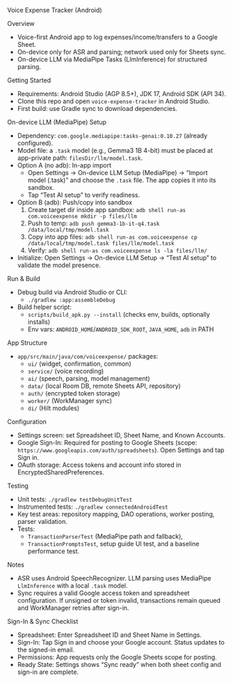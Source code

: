Voice Expense Tracker (Android)

Overview
- Voice-first Android app to log expenses/income/transfers to a Google Sheet.
- On-device only for ASR and parsing; network used only for Sheets sync.
 - On-device LLM via MediaPipe Tasks (LlmInference) for structured parsing.

Getting Started
- Requirements: Android Studio (AGP 8.5+), JDK 17, Android SDK (API 34).
- Clone this repo and open `voice-expense-tracker` in Android Studio.
- First build: use Gradle sync to download dependencies.

On-device LLM (MediaPipe) Setup
- Dependency: `com.google.mediapipe:tasks-genai:0.10.27` (already configured).
- Model file: a `.task` model (e.g., Gemma3 1B 4-bit) must be placed at app-private path: `filesDir/llm/model.task`.
- Option A (no adb): In-app import
  - Open Settings → On-device LLM Setup (MediaPipe) → “Import model (.task)” and choose the `.task` file. The app copies it into its sandbox.
  - Tap “Test AI setup” to verify readiness.
- Option B (adb): Push/copy into sandbox
  1. Create target dir inside app sandbox: `adb shell run-as com.voiceexpense mkdir -p files/llm`
  2. Push to temp: `adb push gemma3-1b-it-q4.task /data/local/tmp/model.task`
  3. Copy into app files: `adb shell run-as com.voiceexpense cp /data/local/tmp/model.task files/llm/model.task`
  4. Verify: `adb shell run-as com.voiceexpense ls -la files/llm/`
- Initialize: Open Settings → On-device LLM Setup → “Test AI setup” to validate the model presence.

Run & Build
- Debug build via Android Studio or CLI:
  - `./gradlew :app:assembleDebug`
- Build helper script:
  - `scripts/build_apk.py --install` (checks env, builds, optionally installs)
  - Env vars: `ANDROID_HOME`/`ANDROID_SDK_ROOT`, `JAVA_HOME`, `adb` in PATH

App Structure
- `app/src/main/java/com/voiceexpense/` packages:
  - `ui/` (widget, confirmation, common)
  - `service/` (voice recording)
  - `ai/` (speech, parsing, model management)
  - `data/` (local Room DB, remote Sheets API, repository)
  - `auth/` (encrypted token storage)
  - `worker/` (WorkManager sync)
  - `di/` (Hilt modules)

Configuration
- Settings screen: set Spreadsheet ID, Sheet Name, and Known Accounts.
- Google Sign-In: Required for posting to Google Sheets (scope: `https://www.googleapis.com/auth/spreadsheets`). Open Settings and tap Sign in.
- OAuth storage: Access tokens and account info stored in EncryptedSharedPreferences.

Testing
- Unit tests: `./gradlew testDebugUnitTest`
- Instrumented tests: `./gradlew connectedAndroidTest`
- Key test areas: repository mapping, DAO operations, worker posting, parser validation.
- Tests:
  - `TransactionParserTest` (MediaPipe path and fallback),
  - `TransactionPromptsTest`, setup guide UI test, and a baseline performance test.

Notes
- ASR uses Android SpeechRecognizer. LLM parsing uses MediaPipe `LlmInference` with a local `.task` model.
- Sync requires a valid Google access token and spreadsheet configuration. If unsigned or token invalid, transactions remain queued and WorkManager retries after sign-in.

Sign-In & Sync Checklist
- Spreadsheet: Enter Spreadsheet ID and Sheet Name in Settings.
- Sign-In: Tap Sign in and choose your Google account. Status updates to the signed-in email.
- Permissions: App requests only the Google Sheets scope for posting.
- Ready State: Settings shows “Sync ready” when both sheet config and sign-in are complete.
